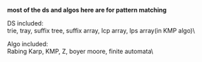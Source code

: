 **most of the ds and algos here are for pattern matching**

DS included:\
  trie, tray, suffix tree, suffix array, lcp array, lps array(in KMP algo)\

Algo included:\
  Rabing Karp, KMP, Z, boyer moore, finite automata\
  
